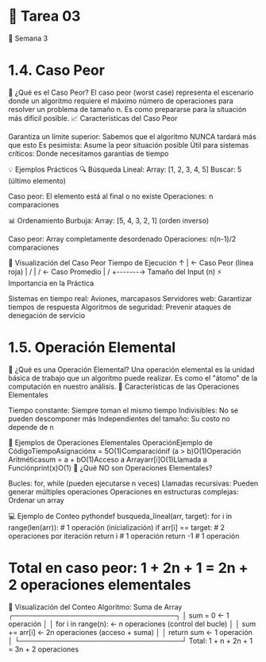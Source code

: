 # 🌟 Tarea 03
📖 Semana 3
# 1.4. Caso Peor
🎯 ¿Qué es el Caso Peor?
El caso peor (worst case) representa el escenario donde un algoritmo requiere el máximo número de operaciones para resolver un problema de tamaño n. Es como prepararse para la situación más difícil posible.
📈 Características del Caso Peor

Garantiza un límite superior: Sabemos que el algoritmo NUNCA tardará más que esto
Es pesimista: Asume la peor situación posible
Útil para sistemas críticos: Donde necesitamos garantías de tiempo

💡 Ejemplos Prácticos
🔍 Búsqueda Lineal:
Array: [1, 2, 3, 4, 5]
Buscar: 5 (último elemento)

Caso peor: El elemento está al final o no existe
Operaciones: n comparaciones

📊 Ordenamiento Burbuja:
Array: [5, 4, 3, 2, 1] (orden inverso)

Caso peor: Array completamente desordenado
Operaciones: n(n-1)/2 comparaciones

🎨 Visualización del Caso Peor
Tiempo de Ejecución
        ↑
        |       ← Caso Peor (línea roja)
        |     /
        |   /      ← Caso Promedio
        |  / 
				+-------→ Tamaño del Input (n)
⚡ Importancia en la Práctica

Sistemas en tiempo real: Aviones, marcapasos
Servidores web: Garantizar tiempos de respuesta
Algoritmos de seguridad: Prevenir ataques de denegación de servicio

# 1.5. Operación Elemental
🧱 ¿Qué es una Operación Elemental?
Una operación elemental es la unidad básica de trabajo que un algoritmo puede realizar. Es como el "átomo" de la computación en nuestro análisis.
🔧 Características de las Operaciones Elementales

Tiempo constante: Siempre toman el mismo tiempo
Indivisibles: No se pueden descomponer más
Independientes del tamaño: Su costo no depende de n

📝 Ejemplos de Operaciones Elementales
OperaciónEjemplo de CódigoTiempoAsignaciónx = 5O(1)Comparaciónif (a > b)O(1)Operación Aritméticasum = a + bO(1)Acceso a Arrayarr[i]O(1)Llamada a Funciónprint(x)O(1)
🎯 ¿Qué NO son Operaciones Elementales?

Bucles: for, while (pueden ejecutarse n veces)
Llamadas recursivas: Pueden generar múltiples operaciones
Operaciones en estructuras complejas: Ordenar un array

💻 Ejemplo de Conteo
pythondef busqueda_lineal(arr, target):
    for i in range(len(arr)):        # 1 operación (inicialización)
        if arr[i] == target:         # 2 operaciones por iteración
            return i                 # 1 operación
    return -1                        # 1 operación

# Total en caso peor: 1 + 2n + 1 = 2n + 2 operaciones elementales
🎨 Visualización del Conteo
Algoritmo: Suma de Array
┌─────────────────────────────────┐
│ sum = 0           ← 1 operación │
│ for i in range(n): ← n operaciones (control del bucle) │
│   sum += arr[i]   ← 2n operaciones (acceso + suma) │
│ return sum        ← 1 operación │
└─────────────────────────────────┘
Total: 1 + n + 2n + 1 = 3n + 2 operaciones